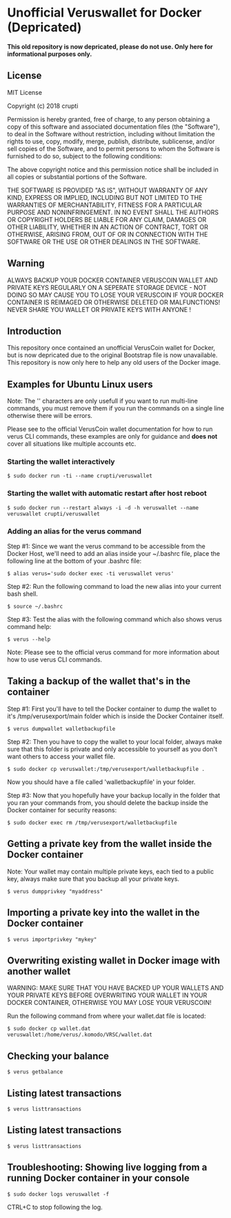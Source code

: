 # Unofficial Veruswallet for Docker (Depricated)

__This old repository is now depricated, please do not use. Only here for informational purposes only.__

## License

MIT License

Copyright (c) 2018 crupti

Permission is hereby granted, free of charge, to any person obtaining a copy
of this software and associated documentation files (the "Software"), to deal
in the Software without restriction, including without limitation the rights
to use, copy, modify, merge, publish, distribute, sublicense, and/or sell
copies of the Software, and to permit persons to whom the Software is
furnished to do so, subject to the following conditions:

The above copyright notice and this permission notice shall be included in all
copies or substantial portions of the Software.

THE SOFTWARE IS PROVIDED "AS IS", WITHOUT WARRANTY OF ANY KIND, EXPRESS OR
IMPLIED, INCLUDING BUT NOT LIMITED TO THE WARRANTIES OF MERCHANTABILITY,
FITNESS FOR A PARTICULAR PURPOSE AND NONINFRINGEMENT. IN NO EVENT SHALL THE
AUTHORS OR COPYRIGHT HOLDERS BE LIABLE FOR ANY CLAIM, DAMAGES OR OTHER
LIABILITY, WHETHER IN AN ACTION OF CONTRACT, TORT OR OTHERWISE, ARISING FROM,
OUT OF OR IN CONNECTION WITH THE SOFTWARE OR THE USE OR OTHER DEALINGS IN THE
SOFTWARE.

## Warning

ALWAYS BACKUP YOUR DOCKER CONTAINER VERUSCOIN WALLET AND PRIVATE KEYS REGULARLY ON A SEPERATE STORAGE DEVICE - NOT DOING SO MAY CAUSE YOU TO LOSE YOUR VERUSCOIN IF YOUR DOCKER CONTAINER IS REIMAGED OR OTHERWISE DELETED OR MALFUNCTIONS! NEVER SHARE YOU WALLET OR PRIVATE KEYS WITH ANYONE !

## Introduction

This repository once contained an unofficial VerusCoin wallet for Docker, but is now depricated due to the original Bootstrap file is now unavailable. This repository is now only here to help any old users of the Docker image.

## Examples for Ubuntu Linux users

Note: The '\' characters are only usefull if you want to run multi-line commands, you must remove them if you run the commands on a single line otherwise there will be errors.

Please see to the official VerusCoin wallet documentation for how to run verus CLI commands, these examples are only for guidance and __does not__ cover all situations like multiple accounts etc.

### Starting the wallet interactively

```console
$ sudo docker run -ti --name crupti/veruswallet
```

### Starting the wallet with automatic restart after host reboot

```console
$ sudo docker run --restart always -i -d -h veruswallet --name veruswallet crupti/veruswallet 
```

### Adding an alias for the verus command

Step #1: Since we want the verus command to be accessible from the Docker Host, we'll need to add an alias inside your ~/.bashrc file, place the following line at the bottom of your .bashrc file:

```console
$ alias verus='sudo docker exec -ti veruswallet verus'
```

Step #2: Run the following command to load the new alias into your current bash shell.

```console
$ source ~/.bashrc
```

Step #3: Test the alias with the following command which also shows verus command help:

```console
$ verus --help
```

Note: Please see to the official verus command for more information about how to use verus CLI commands.

## Taking a backup of the wallet that's in the container

Step #1: First you'll have to tell the Docker container to dump the wallet to it's /tmp/verusexport/main folder which is inside the Docker Container itself.

```console
$ verus dumpwallet walletbackupfile
```

Step #2: Then you have to copy the wallet to your local folder, always make sure that this folder is private and only accessible to yourself as you don't want others to access your wallet file.

```console
$ sudo docker cp veruswallet:/tmp/verusexport/walletbackupfile .
```

Now you should have a file called 'walletbackupfile' in your folder.

Step #3: Now that you hopefully have your backup locally in the folder that you ran your commands from, you should delete the backup inside the Docker container for security reasons:

```console
$ sudo docker exec rm /tmp/verusexport/walletbackupfile
```

## Getting a private key from the wallet inside the Docker container

Note: Your wallet may contain multiple private keys, each tied to a public key, always make sure that you backup all your private keys.

```console
$ verus dumpprivkey "myaddress"
```

## Importing a private key into the wallet in the Docker container

```console
$ verus importprivkey "mykey"
```

## Overwriting existing wallet in Docker image with another wallet 

WARNING: MAKE SURE THAT YOU HAVE BACKED UP YOUR WALLETS AND YOUR PRIVATE KEYS BEFORE OVERWRITING YOUR WALLET IN YOUR DOCKER CONTAINER, OTHERWISE YOU MAY LOSE YOUR VERUSCOIN!

Run the following command from where your wallet.dat file is located:

```console
$ sudo docker cp wallet.dat veruswallet:/home/verus/.komodo/VRSC/wallet.dat
```

## Checking your balance 

```console
$ verus getbalance
```

## Listing latest transactions

```console
$ verus listtransactions
```

## Listing latest transactions

```console
$ verus listtransactions
```

## Troubleshooting: Showing live logging from a running Docker container in your console

```console
$ sudo docker logs veruswallet -f
```
CTRL+C to stop following the log.
